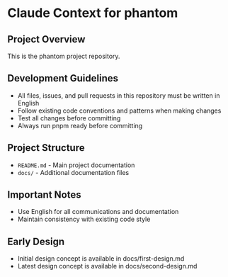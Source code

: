 # Claude Context for phantom

## Project Overview
This is the phantom project repository.

## Development Guidelines
- All files, issues, and pull requests in this repository must be written in English
- Follow existing code conventions and patterns when making changes
- Test all changes before committing
- Always run pnpm ready before committing

## Project Structure
- `README.md` - Main project documentation
- `docs/` - Additional documentation files

## Important Notes
- Use English for all communications and documentation
- Maintain consistency with existing code style

## Early Design
- Initial design concept is available in docs/first-design.md
- Latest design concept is available in docs/second-design.md